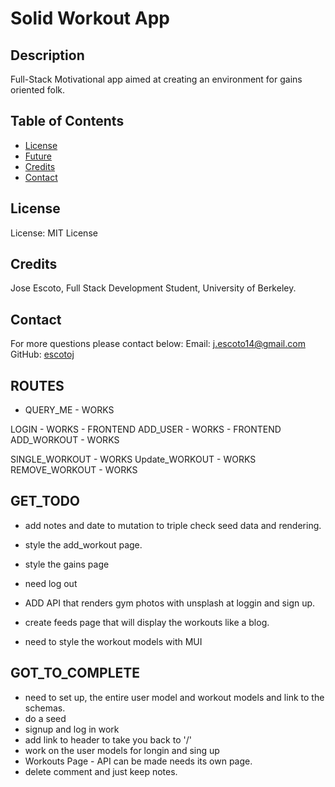 # Solid Workout App

## Description

Full-Stack Motivational app aimed at creating an environment for gains oriented folk. 


## Table of Contents

- [License](#License)
- [Future](#Future)
- [Credits](#Credits)
- [Contact](#Contact)

## License

License: MIT License

## Credits

Jose Escoto, Full Stack Development Student, University of Berkeley.

## Contact

For more questions please contact below:
Email: j.escoto14@gmail.com
GitHub: [escotoj](https://github.com/escotoj)


## ROUTES
- QUERY_ME - WORKS

LOGIN - WORKS - FRONTEND
ADD_USER - WORKS - FRONTEND
ADD_WORKOUT - WORKS


SINGLE_WORKOUT - WORKS
Update_WORKOUT - WORKS 
REMOVE_WORKOUT - WORKS



## GET_TODO 

- add notes and date to mutation to triple check seed data and rendering.  
- style the add_workout page. 
- style the gains page
- need log out 
- ADD API that renders gym photos with unsplash at loggin and sign up. 
- create feeds page that will display the workouts like a blog.

- need to style the workout models with MUI


## GOT_TO_COMPLETE

- need to set up, the entire user model and workout models and link to the schemas.
- do a seed
- signup and log in work
- add link to header to take you back to '/'
- work on the user models for longin and sing up
- Workouts Page - API can be made needs its own page. 
- delete comment and just keep notes. 